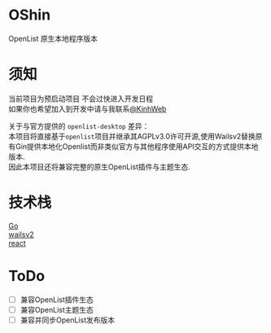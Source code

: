 # OShin 
OpenList 原生本地程序版本

# 须知  
当前项目为预启动项目 不会过快进入开发日程  
如果你也希望加入到开发中请与我联系[@KinhWeb](https://t.me/kinhweb)  

关于与官方提供的 ``openlist-desktop`` 差异：  
本项目将直接基于``openlist``项目并继承其AGPLv3.0许可开源,使用Wailsv2替换原有Gin提供本地化Openlist而非类似官方与其他程序使用API交互的方式提供本地版本.   
因此本项目还将兼容完整的原生OpenList插件与主题生态.  

# 技术栈 
[Go](https://go.dev/)  
[wailsv2](https://wails.io/)  
[react](https://react.dev/)  

# ToDo  
- [ ] 兼容OpenList插件生态
- [ ] 兼容OpenList主题生态
- [ ] 兼容并同步OpenList发布版本
